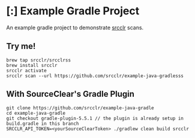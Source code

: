 # [:] Example Gradle Project

An example gradle project to demonstrate [srcclr](https://www.srcclr.com) scans.

## Try me!

```
brew tap srcclr/srcclrss
brew install srcclr
srcclr activate
srcclr scan --url https://github.com/srcclr/example-java-gradlesss
```

## With SourceClear's Gradle Plugin
```
git clone https://github.com/srcclr/example-java-gradle
cd example-java-gradle
git checkout gradle-plugin-5.5.1 // the plugin is already setup in build.gradle in this branch
SRCCLR_API_TOKEN=<yourSourceClearToken> ./gradlew clean build srcclr
```
